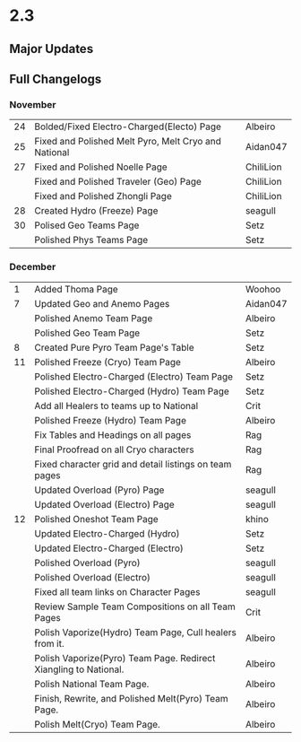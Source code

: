 # 2.3

## Major Updates

## Full Changelogs

### November

|    |                                                      |           |
| -- | ---------------------------------------------------- | --------- |
| 24 | Bolded/Fixed Electro-Charged(Electo) Page            | Albeiro   |
| 25 | Fixed and Polished Melt Pyro, Melt Cryo and National | Aidan047  |
| 27 | Fixed and Polished Noelle Page                       | ChiliLion |
|    | Fixed and Polished Traveler (Geo) Page               | ChiliLion |
|    | Fixed and Polished Zhongli Page                      | ChiliLion |
| 28 | Created Hydro (Freeze) Page                          | seagull   |
| 30 | Polised Geo Teams Page                               | Setz      |
|    | Polished Phys Teams Page                             | Setz      |

### **December**

|    |                                                                  |          |
| -- | ---------------------------------------------------------------- | -------- |
| 1  | Added Thoma Page                                                 | Woohoo   |
| 7  | Updated Geo and Anemo Pages                                      | Aidan047 |
|    | Polished Anemo Team Page                                         | Albeiro  |
|    | Polished Geo Team Page                                           | Setz     |
| 8  | Created Pure Pyro Team Page's Table                              | Setz     |
| 11 | Polished Freeze (Cryo) Team Page                                 | Albeiro  |
|    | Polished Electro-Charged (Electro) Team Page                     | Setz     |
|    | Polished Electro-Charged (Hydro) Team Page                       | Setz     |
|    | Add all Healers to teams up to National                          | Crit     |
|    | Polished Freeze (Hydro) Team Page                                | Albeiro  |
|    | Fix Tables and Headings on all pages                             | Rag      |
|    | Final Proofread on all Cryo characters                           | Rag      |
|    | Fixed character grid and detail listings on team pages           | Rag      |
|    | Updated Overload (Pyro) Page                                     | seagull  |
|    | Updated Overload (Electro) Page                                  | seagull  |
| 12 | Polished Oneshot Team Page                                       | khino    |
|    | Updated Electro-Charged (Hydro)                                  | Setz     |
|    | Updated Electro-Charged (Electro)                                | Setz     |
|    | Polished Overload (Pyro)                                         | seagull  |
|    | Polished Overload (Electro)                                      | seagull  |
|    | Fixed all team links on Character Pages                          | seagull  |
|    | Review Sample Team Compositions on all Team Pages                | Crit     |
|    | Polish Vaporize(Hydro) Team Page, Cull healers from it.          | Albeiro  |
|    | Polish Vaporize(Pyro) Team Page. Redirect Xiangling to National. | Albeiro  |
|    | Polish National Team Page.                                       | Albeiro  |
|    | Finish, Rewrite, and Polished Melt(Pyro) Team Page.              | Albeiro  |
|    | Polish Melt(Cryo) Team Page.                                     | Albeiro  |
